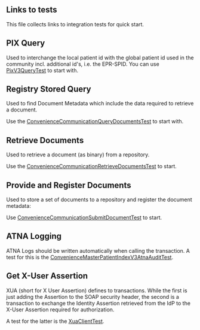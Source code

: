 ## Links to tests 
This file collects links to integration tests for quick start. 

## PIX Query 
Used to interchange the local patient id with the global patient id used in the community incl. additional id's, i.e. the EPR-SPID. You can use 
[PixV3QueryTest](https://github.com/project-husky/husky/blob/master/husky-communication/husky-communication-gen/src/test/java/org/husky/communication/integration/PixV3QueryTest.java) to start with. 

## Registry Stored Query 
Used to find Document Metadata which include the data required to retrieve a document.  

Use the [ConvenienceCommunicationQueryDocumentsTest](https://github.com/project-husky/husky/blob/master/husky-communication/husky-communication-gen/src/test/java/org/husky/communication/integration/ConvenienceCommunicationQueryDocumentsTest.java) to start with. 

## Retrieve Documents
Used to retrieve a document (as binary) from a repository. 


Use the [ConvenienceCommunicationRetrieveDocumentsTest](https://github.com/project-husky/husky/blob/master/husky-communication/husky-communication-gen/src/test/java/org/husky/communication/integration/ConvenienceCommunicationRetrieveDocumentsTest.java) to start. 

## Provide and Register Documents
Used to store a set of documents to a repository and register the document metadata: 

Use [ConvenienceCommunicationSubmitDocumentTest](https://github.com/project-husky/husky/blob/master/husky-communication/husky-communication-gen/src/test/java/org/husky/communication/integration/ConvenienceCommunicationSubmitDocumentTest.java) to start. 

## ATNA Logging

ATNA Logs should be written automatically when calling the transaction. A test for this is the [ConvenienceMasterPatientIndexV3AtnaAuditTest](https://github.com/project-husky/husky/blob/master/husky-communication/husky-communication-gen/src/test/java/org/husky/communication/integration/ConvenienceMasterPatientIndexV3AtnaAuditTest.java). 

## Get X-User Assertion
XUA (short for X User Assertion) defines to transactions. While the first is just adding the Assertion to the SOAP security header, 
the second is a transaction to exchange the Identity Assertion retrieved from the IdP to the X-User Assertion required for authorization.

A test for the latter is the [XuaClientTest](https://github.com/project-husky/husky/blob/master/husky-communication/husky-xua/husky-xua-ch-impl/src/test/java/org/husky/xua/communication/xua/impl/ch/integration/XuaClientTest.java).




